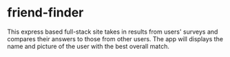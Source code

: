 # friend-finder
This express based full-stack site takes in results from users' surveys and compares their answers to those from other users. The app will displays the name and picture of the user with the best overall match.
